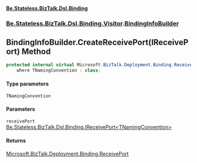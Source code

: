 #### [Be.Stateless.BizTalk.Dsl.Binding](README.md 'README')
### [Be.Stateless.BizTalk.Dsl.Binding.Visitor](Be.Stateless.BizTalk.Dsl.Binding.Visitor.md 'Be.Stateless.BizTalk.Dsl.Binding.Visitor').[BindingInfoBuilder](BindingInfoBuilder.md 'Be.Stateless.BizTalk.Dsl.Binding.Visitor.BindingInfoBuilder')

## BindingInfoBuilder.CreateReceivePort<TNamingConvention>(IReceivePort<TNamingConvention>) Method

```csharp
protected internal virtual Microsoft.BizTalk.Deployment.Binding.ReceivePort CreateReceivePort<TNamingConvention>(Be.Stateless.BizTalk.Dsl.Binding.IReceivePort<TNamingConvention> receivePort)
    where TNamingConvention : class;
```
#### Type parameters

<a name='Be.Stateless.BizTalk.Dsl.Binding.Visitor.BindingInfoBuilder.CreateReceivePort_TNamingConvention_(Be.Stateless.BizTalk.Dsl.Binding.IReceivePort_TNamingConvention_).TNamingConvention'></a>

`TNamingConvention`
#### Parameters

<a name='Be.Stateless.BizTalk.Dsl.Binding.Visitor.BindingInfoBuilder.CreateReceivePort_TNamingConvention_(Be.Stateless.BizTalk.Dsl.Binding.IReceivePort_TNamingConvention_).receivePort'></a>

`receivePort` [Be.Stateless.BizTalk.Dsl.Binding.IReceivePort&lt;](IReceivePort_TNamingConvention_.md 'Be.Stateless.BizTalk.Dsl.Binding.IReceivePort<TNamingConvention>')[TNamingConvention](BindingInfoBuilder.CreateReceivePort_TNamingConvention_(IReceivePort_TNamingConvention_).md#Be.Stateless.BizTalk.Dsl.Binding.Visitor.BindingInfoBuilder.CreateReceivePort_TNamingConvention_(Be.Stateless.BizTalk.Dsl.Binding.IReceivePort_TNamingConvention_).TNamingConvention 'Be.Stateless.BizTalk.Dsl.Binding.Visitor.BindingInfoBuilder.CreateReceivePort<TNamingConvention>(Be.Stateless.BizTalk.Dsl.Binding.IReceivePort<TNamingConvention>).TNamingConvention')[&gt;](IReceivePort_TNamingConvention_.md 'Be.Stateless.BizTalk.Dsl.Binding.IReceivePort<TNamingConvention>')

#### Returns
[Microsoft.BizTalk.Deployment.Binding.ReceivePort](https://docs.microsoft.com/en-us/dotnet/api/Microsoft.BizTalk.Deployment.Binding.ReceivePort 'Microsoft.BizTalk.Deployment.Binding.ReceivePort')